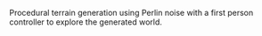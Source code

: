 Procedural terrain generation using Perlin noise with a first person controller to explore the generated world.
